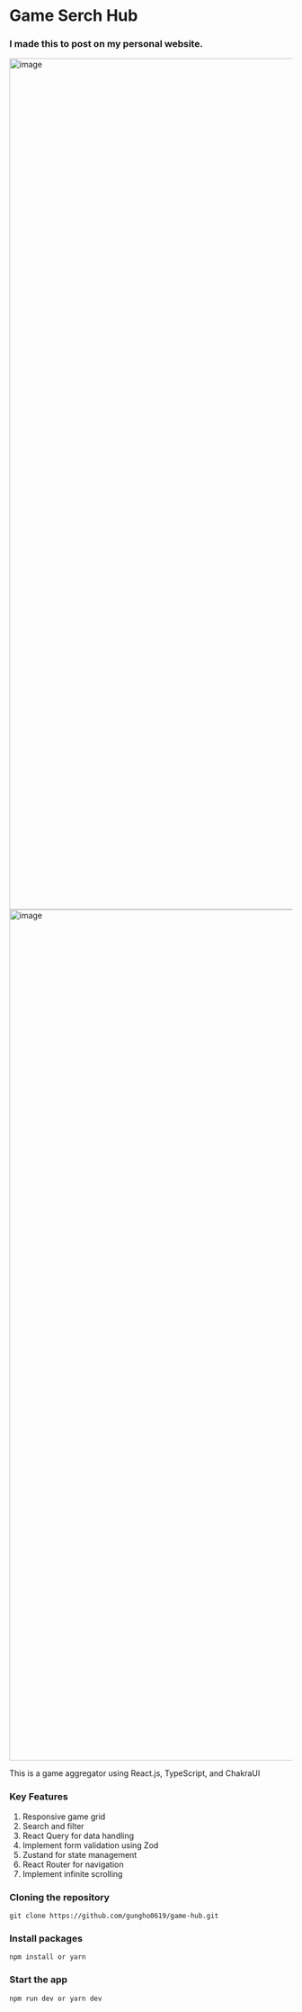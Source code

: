 # Game Serch Hub

### I made this to post on my personal website.

<img width="1512" alt="image" src="https://github-production-user-asset-6210df.s3.amazonaws.com/104683968/294721153-cc57a722-b0bb-4ccd-98d9-c2c930728c68.png?X-Amz-Algorithm=AWS4-HMAC-SHA256&X-Amz-Credential=AKIAVCODYLSA53PQK4ZA%2F20240707%2Fus-east-1%2Fs3%2Faws4_request&X-Amz-Date=20240707T170415Z&X-Amz-Expires=300&X-Amz-Signature=ec61dc95a51e21b42b70bb2f0e20011b2ca63abb8223d689e71ac7b2a1e2f1cd&X-Amz-SignedHeaders=host&actor_id=66907987&key_id=0&repo_id=735174861">

<img width="1512" alt="image" src="https://github-production-user-asset-6210df.s3.amazonaws.com/104683968/294721196-55f6b9aa-1d93-4d88-9e23-1d6ef125a68e.png?X-Amz-Algorithm=AWS4-HMAC-SHA256&X-Amz-Credential=AKIAVCODYLSA53PQK4ZA%2F20240707%2Fus-east-1%2Fs3%2Faws4_request&X-Amz-Date=20240707T170508Z&X-Amz-Expires=300&X-Amz-Signature=0cacc648351fff11dcdca30cd3345cc6bf6ccc20a32add5d16fd660ecc21de37&X-Amz-SignedHeaders=host&actor_id=66907987&key_id=0&repo_id=735174861">

This is a game aggregator using React.js, TypeScript, and ChakraUI

### Key Features

1. Responsive game grid
2. Search and filter
3. React Query for data handling
4. Implement form validation using Zod
5. Zustand for state management
6. React Router for navigation
7. Implement infinite scrolling

### Cloning the repository

```
git clone https://github.com/gungho0619/game-hub.git
```

### Install packages

```
npm install or yarn
```

### Start the app

```
npm run dev or yarn dev
```
